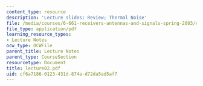 ```yaml
---
content_type: resource
description: 'Lecture slides: Review; Thermal Noise'
file: /media/courses/6-661-receivers-antennas-and-signals-spring-2003/cf6a71860123431d874ad72da5ad5af7_lecture02.pdf
file_type: application/pdf
learning_resource_types:
- Lecture Notes
ocw_type: OCWFile
parent_title: Lecture Notes
parent_type: CourseSection
resourcetype: Document
title: lecture02.pdf
uid: cf6a7186-0123-431d-874a-d72da5ad5af7
---
```

